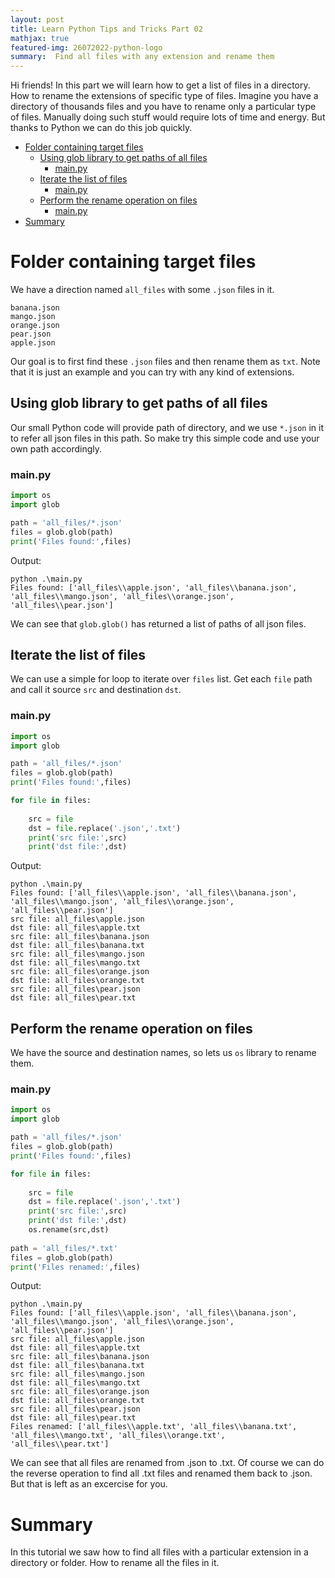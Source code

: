 ```yaml
---
layout: post
title: Learn Python Tips and Tricks Part 02
mathjax: true
featured-img: 26072022-python-logo
summary:  Find all files with any extension and rename them
---
```


Hi friends! In this part we will learn how to get a list of files in a directory. How to rename the extensions of specific type of files. Imagine you have a directory of thousands files and you have to rename only a particular type of files. Manually doing such stuff would require lots of time and energy. But thanks to Python we can do this job quickly.

* [Folder containing target files](#folder-containing-target-files)
    * [Using glob library to get paths of all files](#using-glob-library-to-get-paths-of-all-files)
        * [main.py](#main.py)
    * [Iterate the list of files](#iterate-the-list-of-files)
        * [main.py](#main.py)
    * [Perform the rename operation on files](#perform-the-rename-operation-on-files)
        * [main.py](#main.py)
* [Summary ](#summary-)

# Folder containing target files

We have a direction named `all_files` with some `.json` files in it.
```
banana.json
mango.json
orange.json
pear.json
apple.json
```
Our goal is to first find these `.json` files and then rename them as `txt`. Note that it is just an example and you can try with any kind of extensions.

## Using glob library to get paths of all files

Our small Python code will provide path of directory, and we use `*.json` in it to refer all json files in this path. So make try this simple code and use your own path accordingly.

### main.py

```python
import os
import glob

path = 'all_files/*.json'
files = glob.glob(path)
print('Files found:',files)
```

Output:

```
python .\main.py
Files found: ['all_files\\apple.json', 'all_files\\banana.json', 'all_files\\mango.json', 'all_files\\orange.json', 'all_files\\pear.json']
```
We can see that `glob.glob()` has returned a list of paths of all json files.

## Iterate the list of files

We can use a simple for loop to iterate over `files` list. Get each `file` path and call it source `src` and destination `dst`.  

### main.py

```python
import os
import glob

path = 'all_files/*.json'
files = glob.glob(path)
print('Files found:',files)

for file in files:
    
    src = file
    dst = file.replace('.json','.txt')
    print('src file:',src)
    print('dst file:',dst)
```

Output:

```
python .\main.py
Files found: ['all_files\\apple.json', 'all_files\\banana.json', 'all_files\\mango.json', 'all_files\\orange.json', 'all_files\\pear.json']
src file: all_files\apple.json
dst file: all_files\apple.txt
src file: all_files\banana.json
dst file: all_files\banana.txt
src file: all_files\mango.json
dst file: all_files\mango.txt
src file: all_files\orange.json
dst file: all_files\orange.txt
src file: all_files\pear.json
dst file: all_files\pear.txt
```

## Perform the rename operation on files

We have the source and destination names, so lets us `os` library to rename them.

### main.py

```python
import os
import glob

path = 'all_files/*.json'
files = glob.glob(path)
print('Files found:',files)

for file in files:
    
    src = file
    dst = file.replace('.json','.txt')
    print('src file:',src)
    print('dst file:',dst)
    os.rename(src,dst)
    
path = 'all_files/*.txt'
files = glob.glob(path)
print('Files renamed:',files)
```

Output:

```
python .\main.py
Files found: ['all_files\\apple.json', 'all_files\\banana.json', 'all_files\\mango.json', 'all_files\\orange.json', 'all_files\\pear.json']
src file: all_files\apple.json
dst file: all_files\apple.txt
src file: all_files\banana.json
dst file: all_files\banana.txt
src file: all_files\mango.json
dst file: all_files\mango.txt
src file: all_files\orange.json
dst file: all_files\orange.txt
src file: all_files\pear.json
dst file: all_files\pear.txt
Files renamed: ['all_files\\apple.txt', 'all_files\\banana.txt', 'all_files\\mango.txt', 'all_files\\orange.txt', 'all_files\\pear.txt']
```

We can see that all files are renamed from .json to .txt. Of course we can do the reverse operation to find all .txt files and renamed them back to .json. But that is left as an excercise for you. 


# Summary 

In this tutorial we saw how to find all files with a particular extension in a directory or folder. How to rename all the files in it.
